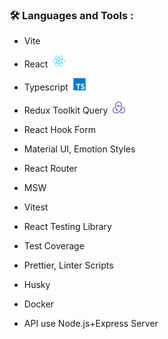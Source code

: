 ### :hammer_and_wrench: Languages and Tools :

- Vite
- React &nbsp;<img src="https://github.com/devicons/devicon/blob/master/icons/react/react-original.svg" title="React" alt="React" width="20" height="20"/>&nbsp;
- Typescript &nbsp;<img src="https://github.com/devicons/devicon/blob/master/icons/typescript/typescript-original.svg" title="Typescript" alt="Typescript" width="20" height="20"/>&nbsp;
- Redux Toolkit Query &nbsp;<img src="https://github.com/devicons/devicon/blob/master/icons/redux/redux-original.svg" title="Redux" alt="Redux" width="20" height="20"/>&nbsp;
- React Hook Form
- Material UI, Emotion Styles
- React Router
- MSW
- Vitest
- React Testing Library
- Test Coverage
- Prettier, Linter Scripts

- Husky
- Docker

- API use Node.js+Express Server

